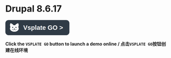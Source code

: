 # Drupal 8.6.17

<a href="https://www.vsplate.com/?docker-compose=https://github.com/vsplate/dcenvs/drupal/8.6.17"><img alt="VSPLATE GO" src="https://raw.githubusercontent.com/vsplate/images/master/vsgo_btn.png" width="200px"></a>

**Click the `VSPLATE GO` button to launch a demo online / 点击`VSPLATE GO`按钮创建在线环境**